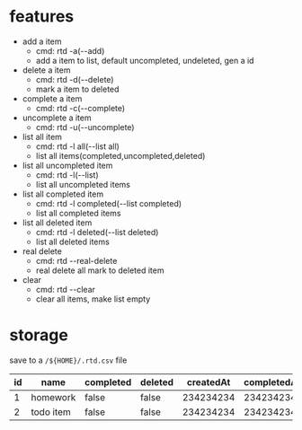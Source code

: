 # features
- add a item
    - cmd: rtd -a(--add) <item-name>
    - add a item to list, default uncompleted, undeleted, gen a id
- delete a item
    - cmd: rtd -d(--delete) <item-id>
    - mark a item to deleted
- complete a item
    - cmd: rtd -c(--complete) <item-id>
- uncomplete a item
    - cmd: rtd -u(--uncomplete) <item-id>
- list all item
    - cmd: rtd -l all(--list all)
    - list all items(completed,uncompleted,deleted)
- list all uncompleted item
    - cmd: rtd -l(--list)
    - list all uncompleted items
- list all completed item
    - cmd: rtd -l completed(--list completed)
    - list all completed items
- list all deleted item
    - cmd: rtd -l deleted(--list deleted)
    - list all deleted items
- real delete
    - cmd: rtd --real-delete
    - real delete all mark to deleted item
- clear
    - cmd: rtd --clear
    - clear all items, make list empty

# storage
save to a `/${HOME}/.rtd.csv` file

|id|name|completed|deleted|createdAt|completedAt|deletedAt|
|-|-|-|-|-|-|-|
|1|homework|false|false|234234234|234234234|234234234|
|2|todo item|false|false|234234234|234234234|234234234|
